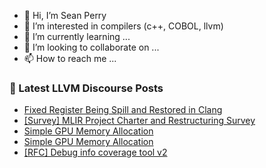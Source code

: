 - 👋 Hi, I’m Sean Perry
- 👀 I’m interested in compilers (c++, COBOL, llvm)
- 🌱 I’m currently learning ...
- 💞️ I’m looking to collaborate on ...
- 📫 How to reach me ...

<!---
s66perry/s66perry is a ✨ special ✨ repository because its `README.md` (this file) appears on your GitHub profile.
You can click the Preview link to take a look at your changes.
--->
### 📕 Latest LLVM Discourse Posts

<!-- DISCOURSE-LLVM:START -->
- [Fixed Register Being Spill and Restored in Clang](https://discourse.llvm.org/t/fixed-register-being-spill-and-restored-in-clang/83058#post_12)
- [[Survey] MLIR Project Charter and Restructuring Survey](https://discourse.llvm.org/t/survey-mlir-project-charter-and-restructuring-survey/82996#post_11)
- [Simple GPU Memory Allocation](https://discourse.llvm.org/t/simple-gpu-memory-allocation/83527#post_2)
- [Simple GPU Memory Allocation](https://discourse.llvm.org/t/simple-gpu-memory-allocation/83527#post_1)
- [[RFC] Debug info coverage tool v2](https://discourse.llvm.org/t/rfc-debug-info-coverage-tool-v2/83266#post_4)
<!-- DISCOURSE-LLVM:END -->
